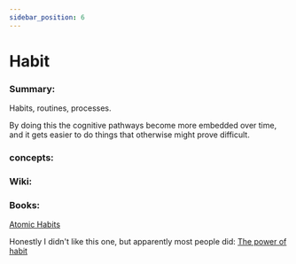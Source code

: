 ```yaml
---
sidebar_position: 6
---
```


# Habit

### Summary:

Habits, routines, processes.

By doing this the cognitive pathways become more embedded over time, and
it gets easier to do things that otherwise might prove difficult.



### concepts:



### Wiki:



### Books:

[Atomic Habits](https://www.goodreads.com/book/show/40121378-atomic-habits)

Honestly I didn't like this one, but apparently most people did:
[The power of habit](https://www.goodreads.com/book/show/12609433-the-power-of-habit)



